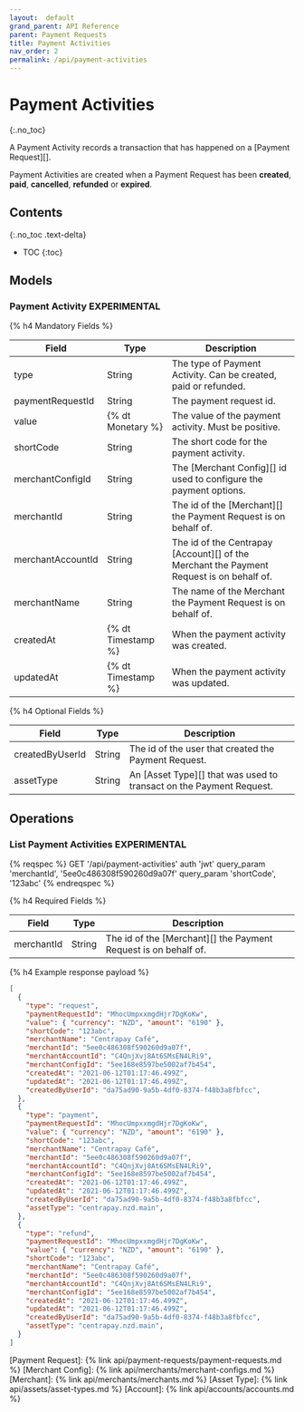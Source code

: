 ```yaml
---
layout:  default
grand_parent: API Reference
parent: Payment Requests
title: Payment Activities
nav_order: 2
permalink: /api/payment-activities
---
```


# Payment Activities
{:.no_toc}

A Payment Activity records a transaction that has happened on a [Payment Request][].

Payment Activities are created when a Payment Request has been **created**, **paid**, **cancelled**, **refunded** or **expired**.

## Contents
{:.no_toc .text-delta}

* TOC
{:toc}

## Models

### Payment Activity **EXPERIMENTAL**

{% h4 Mandatory Fields %}

|       Field       |        Type        |                                       Description                                        |
| ----------------- | ------------------ | ---------------------------------------------------------------------------------------- |
| type              | String             | The type of Payment Activity. Can be created, paid or refunded.                          |
| paymentRequestId  | String             | The payment request id.                                                                  |
| value             | {% dt Monetary %}  | The value of the payment activity. Must be positive.                                     |
| shortCode         | String             | The short code for the payment activity.                                                 |
| merchantConfigId  | String             | The [Merchant Config][] id used to configure the payment options.                        |
| merchantId        | String             | The id of the [Merchant][] the Payment Request is on behalf of.                          |
| merchantAccountId | String             | The id of the Centrapay [Account][] of the Merchant the Payment Request is on behalf of. |
| merchantName      | String             | The name of the Merchant the Payment Request is on behalf of.                            |
| createdAt         | {% dt Timestamp %} | When the payment activity was created.                                                   |
| updatedAt         | {% dt Timestamp %} | When the payment activity was updated.                                                   |

{% h4 Optional Fields %}

| Field           | Type   | Description                                                         |
|-----------------|--------|---------------------------------------------------------------------|
| createdByUserId | String | The id of the user that created the Payment Request.                |
| assetType       | String | An [Asset Type][] that was used to transact on the Payment Request. |


## Operations

### List Payment Activities **EXPERIMENTAL**
{% reqspec %}
  GET '/api/payment-activities'
  auth 'jwt'
  query_param 'merchantId', '5ee0c486308f590260d9a07f'
  query_param 'shortCode', '123abc'
{% endreqspec %}

{% h4 Required Fields %}

|   Field    |  Type  |                           Description                           |
| ---------- | ------ | --------------------------------------------------------------- |
| merchantId | String | The id of the [Merchant][] the Payment Request is on behalf of. |


{% h4 Example response payload %}
```json
[
  {
    "type": "request",
    "paymentRequestId": "MhocUmpxxmgdHjr7DgKoKw",
    "value": { "currency": "NZD", "amount": "6190" },
    "shortCode": "123abc",
    "merchantName": "Centrapay Café",
    "merchantId": "5ee0c486308f590260d9a07f",
    "merchantAccountId": "C4QnjXvj8At6SMsEN4LRi9",
    "merchantConfigId": "5ee168e8597be5002af7b454",
    "createdAt": "2021-06-12T01:17:46.499Z",
    "updatedAt": "2021-06-12T01:17:46.499Z",
    "createdByUserId": "da75ad90-9a5b-4df0-8374-f48b3a8fbfcc",
  },
  {
    "type": "payment",
    "paymentRequestId": "MhocUmpxxmgdHjr7DgKoKw",
    "value": { "currency": "NZD", "amount": "6190" },
    "shortCode": "123abc",
    "merchantName": "Centrapay Café",
    "merchantId": "5ee0c486308f590260d9a07f",
    "merchantAccountId": "C4QnjXvj8At6SMsEN4LRi9",
    "merchantConfigId": "5ee168e8597be5002af7b454",
    "createdAt": "2021-06-12T01:17:46.499Z",
    "updatedAt": "2021-06-12T01:17:46.499Z",
    "createdByUserId": "da75ad90-9a5b-4df0-8374-f48b3a8fbfcc",
    "assetType": "centrapay.nzd.main",
  },
  {
    "type": "refund",
    "paymentRequestId": "MhocUmpxxmgdHjr7DgKoKw",
    "value": { "currency": "NZD", "amount": "6190" },
    "shortCode": "123abc",
    "merchantName": "Centrapay Café",
    "merchantId": "5ee0c486308f590260d9a07f",
    "merchantAccountId": "C4QnjXvj8At6SMsEN4LRi9",
    "merchantConfigId": "5ee168e8597be5002af7b454",
    "createdAt": "2021-06-12T01:17:46.499Z",
    "updatedAt": "2021-06-12T01:17:46.499Z",
    "createdByUserId": "da75ad90-9a5b-4df0-8374-f48b3a8fbfcc",
    "assetType": "centrapay.nzd.main",
  }
]
```

[Payment Request]: {% link api/payment-requests/payment-requests.md %}
[Merchant Config]: {% link api/merchants/merchant-configs.md %}
[Merchant]: {% link api/merchants/merchants.md %}
[Asset Type]: {% link api/assets/asset-types.md %}
[Account]: {% link api/accounts/accounts.md %}
